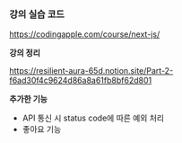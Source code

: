 ### 강의 실습 코드

https://codingapple.com/course/next-js/

**강의 정리**

https://resilient-aura-65d.notion.site/Part-2-f6ad30f4c9624d86a8a61fb8bf62d801

**추가한 기능**

- API 통신 시 status code에 따른 예외 처리
- 좋아요 기능
